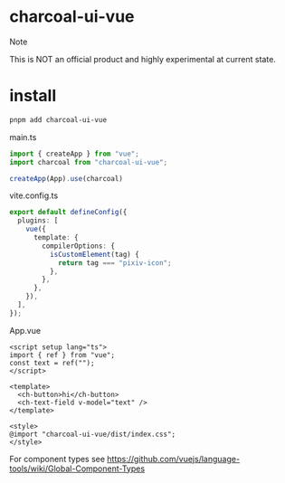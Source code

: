 # charcoal-ui-vue

> [!NOTE]
> This is NOT an official product and highly experimental at current state.

# install

```sh
pnpm add charcoal-ui-vue
```

main.ts

```ts
import { createApp } from "vue";
import charcoal from "charcoal-ui-vue";

createApp(App).use(charcoal)
```

vite.config.ts
```ts
export default defineConfig({
  plugins: [
    vue({
      template: {
        compilerOptions: {
          isCustomElement(tag) {
            return tag === "pixiv-icon";
          },
        },
      },
    }),
  ],
});
```

App.vue

```vue
<script setup lang="ts">
import { ref } from "vue";
const text = ref("");
</script>

<template>
  <ch-button>hi</ch-button>
  <ch-text-field v-model="text" />
</template>

<style>
@import "charcoal-ui-vue/dist/index.css";
</style>

```

For component types see https://github.com/vuejs/language-tools/wiki/Global-Component-Types
